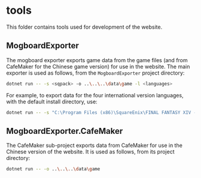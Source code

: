 # tools

This folder contains tools used for development of the website.

## MogboardExporter

The mogboard exporter exports game data from the game files (and from CafeMaker for the Chinese game version) for use in the website.
The main exporter is used as follows, from the `MogboardExporter` project directory:

```bash
dotnet run -- -s <sqpack> -o ..\..\..\data\game -l <languages>
```

For example, to export data for the four international version languages, with the default install directory, use:

```bash
dotnet run -- -s "C:\Program Files (x86)\SquareEnix\FINAL FANTASY XIV - A Realm Reborn\game\sqpack" -o ..\..\..\data\game -l ja en fr de
```

## MogboardExporter.CafeMaker

The CafeMaker sub-project exports data from CafeMaker for use in the Chinese version of the website. It is used as follows, from its
project directory:

```bash
dotnet run -- -o ..\..\..\data\game
```
